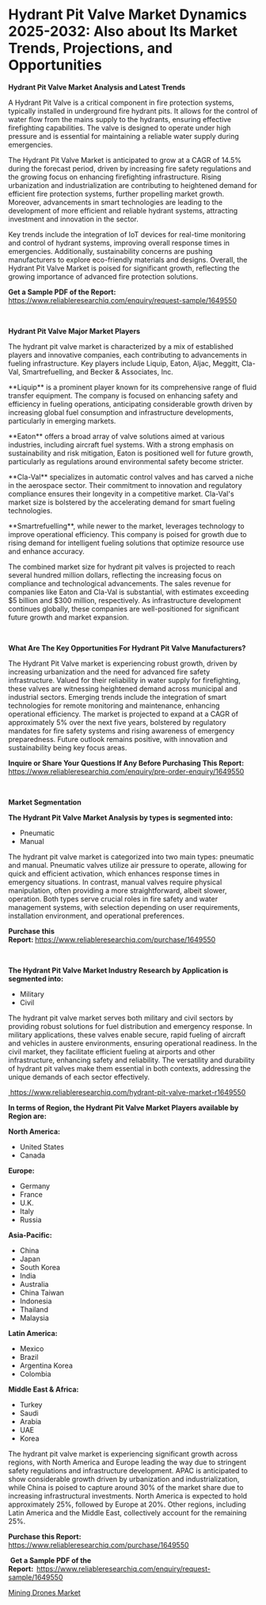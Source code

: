 <p><h1>Hydrant Pit Valve Market Dynamics 2025-2032: Also about Its Market Trends, Projections, and Opportunities</h1></p><p><strong>Hydrant Pit Valve Market Analysis and Latest Trends</strong></p>
<p><p>A Hydrant Pit Valve is a critical component in fire protection systems, typically installed in underground fire hydrant pits. It allows for the control of water flow from the mains supply to the hydrants, ensuring effective firefighting capabilities. The valve is designed to operate under high pressure and is essential for maintaining a reliable water supply during emergencies.</p><p>The Hydrant Pit Valve Market is anticipated to grow at a CAGR of 14.5% during the forecast period, driven by increasing fire safety regulations and the growing focus on enhancing firefighting infrastructure. Rising urbanization and industrialization are contributing to heightened demand for efficient fire protection systems, further propelling market growth. Moreover, advancements in smart technologies are leading to the development of more efficient and reliable hydrant systems, attracting investment and innovation in the sector.</p><p>Key trends include the integration of IoT devices for real-time monitoring and control of hydrant systems, improving overall response times in emergencies. Additionally, sustainability concerns are pushing manufacturers to explore eco-friendly materials and designs. Overall, the Hydrant Pit Valve Market is poised for significant growth, reflecting the growing importance of advanced fire protection solutions.</p></p>
<p><strong>Get a Sample PDF of the Report:&nbsp;</strong> <a href="https://www.reliableresearchiq.com/enquiry/request-sample/1649550?utm_campaign=2268&utm_medium=2&utm_source=Github&utm_content=ia&utm_term=18022025&utm_id=hydrant-pit-valve">https://www.reliableresearchiq.com/enquiry/request-sample/1649550</a></p>
<p>&nbsp;</p>
<p><strong>Hydrant Pit Valve Major Market Players</strong></p>
<p><p>The hydrant pit valve market is characterized by a mix of established players and innovative companies, each contributing to advancements in fueling infrastructure. Key players include Liquip, Eaton, Aljac, Meggitt, Cla-Val, Smartrefuelling, and Becker & Associates, Inc.</p><p>**Liquip** is a prominent player known for its comprehensive range of fluid transfer equipment. The company is focused on enhancing safety and efficiency in fueling operations, anticipating considerable growth driven by increasing global fuel consumption and infrastructure developments, particularly in emerging markets.</p><p>**Eaton** offers a broad array of valve solutions aimed at various industries, including aircraft fuel systems. With a strong emphasis on sustainability and risk mitigation, Eaton is positioned well for future growth, particularly as regulations around environmental safety become stricter.</p><p>**Cla-Val** specializes in automatic control valves and has carved a niche in the aerospace sector. Their commitment to innovation and regulatory compliance ensures their longevity in a competitive market. Cla-Val's market size is bolstered by the accelerating demand for smart fueling technologies.</p><p>**Smartrefuelling**, while newer to the market, leverages technology to improve operational efficiency. This company is poised for growth due to rising demand for intelligent fueling solutions that optimize resource use and enhance accuracy.</p><p>The combined market size for hydrant pit valves is projected to reach several hundred million dollars, reflecting the increasing focus on compliance and technological advancements. The sales revenue for companies like Eaton and Cla-Val is substantial, with estimates exceeding $5 billion and $300 million, respectively. As infrastructure development continues globally, these companies are well-positioned for significant future growth and market expansion.</p></p>
<p>&nbsp;</p>
<p><strong>What Are The Key Opportunities For Hydrant Pit Valve Manufacturers?</strong></p>
<p><p>The Hydrant Pit Valve market is experiencing robust growth, driven by increasing urbanization and the need for advanced fire safety infrastructure. Valued for their reliability in water supply for firefighting, these valves are witnessing heightened demand across municipal and industrial sectors. Emerging trends include the integration of smart technologies for remote monitoring and maintenance, enhancing operational efficiency. The market is projected to expand at a CAGR of approximately 5% over the next five years, bolstered by regulatory mandates for fire safety systems and rising awareness of emergency preparedness. Future outlook remains positive, with innovation and sustainability being key focus areas.</p></p>
<p><strong>Inquire or Share Your Questions If Any Before Purchasing This Report:</strong> <a href="https://www.reliableresearchiq.com/enquiry/pre-order-enquiry/1649550?utm_campaign=2268&utm_medium=2&utm_source=Github&utm_content=ia&utm_term=18022025&utm_id=hydrant-pit-valve">https://www.reliableresearchiq.com/enquiry/pre-order-enquiry/1649550</a></p>
<p>&nbsp;</p>
<p><strong>Market Segmentation</strong></p>
<p><strong>The Hydrant Pit Valve Market Analysis by types is segmented into:</strong></p>
<p><ul><li>Pneumatic</li><li>Manual</li></ul></p>
<p><p>The hydrant pit valve market is categorized into two main types: pneumatic and manual. Pneumatic valves utilize air pressure to operate, allowing for quick and efficient activation, which enhances response times in emergency situations. In contrast, manual valves require physical manipulation, often providing a more straightforward, albeit slower, operation. Both types serve crucial roles in fire safety and water management systems, with selection depending on user requirements, installation environment, and operational preferences.</p></p>
<p><strong>Purchase this Report:&nbsp;</strong><a href="https://www.reliableresearchiq.com/purchase/1649550?utm_campaign=2268&utm_medium=2&utm_source=Github&utm_content=ia&utm_term=18022025&utm_id=hydrant-pit-valve">https://www.reliableresearchiq.com/purchase/1649550</a></p>
<p>&nbsp;</p>
<p><strong>The Hydrant Pit Valve Market Industry Research by Application is segmented into:</strong></p>
<p><ul><li>Military</li><li>Civil</li></ul></p>
<p><p>The hydrant pit valve market serves both military and civil sectors by providing robust solutions for fuel distribution and emergency response. In military applications, these valves enable secure, rapid fueling of aircraft and vehicles in austere environments, ensuring operational readiness. In the civil market, they facilitate efficient fueling at airports and other infrastructure, enhancing safety and reliability. The versatility and durability of hydrant pit valves make them essential in both contexts, addressing the unique demands of each sector effectively.</p></p>
<p><a href="https://www.reliableresearchiq.com/hydrant-pit-valve-market-r1649550?utm_campaign=2268&utm_medium=2&utm_source=Github&utm_content=ia&utm_term=18022025&utm_id=hydrant-pit-valve">&nbsp;https://www.reliableresearchiq.com/hydrant-pit-valve-market-r1649550</a></p>
<p><strong>In terms of Region, the Hydrant Pit Valve Market Players available by Region are:</strong></p>
<p>
    <p> <strong> North America: </strong>
        <ul>
            <li>United States</li>
            <li>Canada</li>
        </ul>
        </p> 
    <p> <strong> Europe: </strong>
        <ul>
            <li>Germany</li>
            <li>France</li>
            <li>U.K.</li>
            <li>Italy</li>
            <li>Russia</li>
        </ul>
        </p> 
    <p> <strong> Asia-Pacific: </strong>
        <ul>
            <li>China</li>
            <li>Japan</li>
            <li>South Korea</li>
            <li>India</li>
            <li>Australia</li>
            <li>China Taiwan</li>
            <li>Indonesia</li>
            <li>Thailand</li>
            <li>Malaysia</li>
        </ul>
        </p> 
    <p> <strong> Latin America: </strong>
        <ul>
            <li>Mexico</li>
            <li>Brazil</li>
            <li>Argentina Korea</li>
            <li>Colombia</li>
        </ul>
        </p> 
    <p> <strong> Middle East & Africa: </strong>
        <ul>
            <li>Turkey</li>
            <li>Saudi</li>
            <li>Arabia</li>
            <li>UAE</li>
            <li>Korea</li>
        </ul>
    </p>
    </p>
<p><p>The hydrant pit valve market is experiencing significant growth across regions, with North America and Europe leading the way due to stringent safety regulations and infrastructure development. APAC is anticipated to show considerable growth driven by urbanization and industrialization, while China is poised to capture around 30% of the market share due to increasing infrastructural investments. North America is expected to hold approximately 25%, followed by Europe at 20%. Other regions, including Latin America and the Middle East, collectively account for the remaining 25%.</p></p>
<p><strong>Purchase this Report: </strong><a href="https://www.reliableresearchiq.com/purchase/1649550?utm_campaign=2268&utm_medium=2&utm_source=Github&utm_content=ia&utm_term=18022025&utm_id=hydrant-pit-valve">https://www.reliableresearchiq.com/purchase/1649550</a></p>
<p>&nbsp;<strong>Get a Sample PDF of the Report:&nbsp;&nbsp;</strong><a href="https://www.reliableresearchiq.com/enquiry/request-sample/1649550?utm_campaign=2268&utm_medium=2&utm_source=Github&utm_content=ia&utm_term=18022025&utm_id=hydrant-pit-valve">https://www.reliableresearchiq.com/enquiry/request-sample/1649550</a></p>
<p><strong></strong></p>
<p><p><a href="https://github.com/rileymgdorcas/Market-Research-Report-List-1/blob/main/mining-drones-market.md?utm_campaign=2268&utm_medium=2&utm_source=Github&utm_content=ia&utm_term=18022025&utm_id=hydrant-pit-valve">Mining Drones Market</a></p></p>
